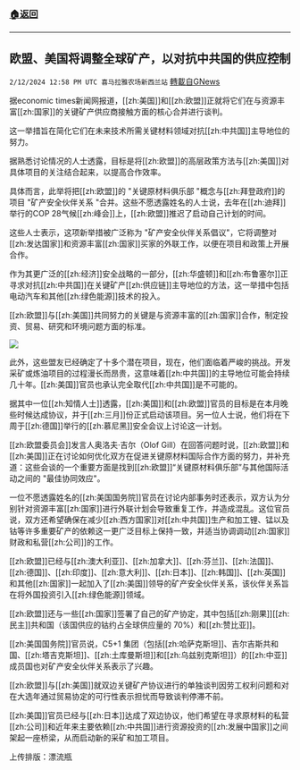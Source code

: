###  [:house:返回](README.md)
---


## 欧盟、美国将调整全球矿产，以对抗中共国的供应控制
`2/12/2024 12:58 PM UTC 喜马拉雅农场新西兰站` [轉載自GNews](https://gnews.org/articles/2300421)

据economic times新闻网报道，[[zh:美国]]和[[zh:欧盟]]正就将它们在与资源丰富[[zh:国家]]的关键矿产供应商接触方面的核心合并进行谈判。

这一举措旨在简化它们在未来技术所需关键材料领域对抗[[zh:中共国]]主导地位的努力。

据熟悉讨论情况的人士透露，目标是将[[zh:欧盟]]的高层政策方法与[[zh:美国]]对具体项目的关注结合起来，以提高合作效率。

具体而言，此举将把[[zh:欧盟]]的 "关键原材料俱乐部 "概念与[[zh:拜登政府]]的项目 "矿产安全伙伴关系 "合并。这些不愿透露姓名的人士说，去年在[[zh:迪拜]]举行的COP 28气候[[zh:峰会]]上，[[zh:欧盟]]推迟了启动自己计划的时间。

这些人士表示，这项新举措被广泛称为 "矿产安全伙伴关系倡议"，它将调整对[[zh:发达国家]]和资源丰富[[zh:国家]]买家的外联工作，以便在项目和政策上开展合作。

作为其更广泛的[[zh:经济]]安全战略的一部分，[[zh:华盛顿]]和[[zh:布鲁塞尔]]正寻求对抗[[zh:中共国]]在关键矿产[[zh:供应链]]主导地位的方法，这一举措中包括电动汽车和其他[[zh:绿色能源]]技术的投入。

[[zh:欧盟]]与[[zh:美国]]共同努力的关键是与资源丰富的[[zh:国家]]合作，制定投资、贸易、研究和环境问题方面的标准。

![](ipfs://QmR7yd3GQ533oBsFeXV7RFBajzGxf9JdAFtTeQ9ZvGV4uu?.png)

此外，这些盟友已经确定了十多个潜在项目，现在，他们面临着严峻的挑战。开发采矿或炼油项目的过程漫长而昂贵，这意味着[[zh:中共国]]的主导地位可能会持续几十年。[[zh:美国]]官员也承认完全取代[[zh:中共国]]是不可能的。

据其中一位[[zh:知情人士]]透露，[[zh:美国]]和[[zh:欧盟]]官员的目标是在本月晚些时候达成协议，并于[[zh:三月]]份正式启动该项目。另一位人士说，他们将在下周于[[zh:德国]]举行的[[zh:慕尼黑]]安全会议上讨论这一计划。

[[zh:欧盟委员会]]发言人奥洛夫·吉尔（Olof Gill）在回答问题时说，[[zh:欧盟]]和[[zh:美国]]正在讨论如何优化双方在促进关键原材料国际合作方面的努力，并补充道：这些会谈的一个重要方面是找到[[zh:欧盟]]“关键原材料俱乐部”与其他国际活动之间的 "最佳协同效应"。

一位不愿透露姓名的[[zh:美国国务院]]官员在讨论内部事务时还表示，双方认为分别针对资源丰富[[zh:国家]]进行外联计划会导致重复工作，并造成混乱。这位官员说，双方还希望确保在减少[[zh:西方国家]]对[[zh:中共国]]生产和加工锂、锰以及钴等许多重要矿产的依赖这一更广泛目标上保持一致，并适当协调调动[[zh:国家]]财政和私营[[zh:公司]]的工作。

[[zh:欧盟]]已经与[[zh:澳大利亚]]、[[zh:加拿大]]、[[zh:芬兰]]、[[zh:法国]]、[[zh:德国]]、[[zh:印度]]、[[zh:意大利]]、[[zh:日本]]、[[zh:韩国]]、[[zh:英国]]和其他[[zh:国家]]一起加入了[[zh:美国]]领导的矿产安全伙伴关系，该伙伴关系旨在将外国投资引入[[zh:绿色能源]]领域。

[[zh:欧盟]]还与一些[[zh:国家]]签署了自己的矿产协定，其中包括[[zh:刚果]][[zh:民主]]共和国（该国供应的钴约占全球供应量的 70%）和[[zh:赞比亚]]。

[[zh:美国国务院]]官员说，C5+1 集团（包括[[zh:哈萨克斯坦]]、吉尔吉斯共和国、[[zh:塔吉克斯坦]]、[[zh:土库曼斯坦]]和[[zh:乌兹别克斯坦]]）的[[zh:中亚]]成员国也对矿产安全伙伴关系表示了兴趣。

[[zh:欧盟]]与[[zh:美国]]就双边关键矿产协议进行的单独谈判因劳工权利问题和对在大选年通过贸易协定的可行性表示担忧而导致谈判停滞不前。

[[zh:美国]]官员已经与[[zh:日本]]达成了双边协议，他们希望在寻求原材料的私营[[zh:公司]]和近年来主要依赖[[zh:中共国]]进行资源投资的[[zh:发展中国家]]之间架起一座桥梁，从而启动新的采矿和加工项目。

上传排版：漂流瓶
